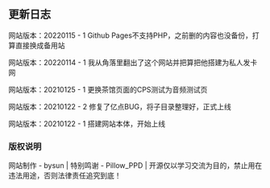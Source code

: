 ## 更新日志

网站版本：20220115 - 1
Github Pages不支持PHP，之前删的内容也没备份，打算直接换成备用站

网站版本：20220114 - 1
我从角落里翻出了这个网站并把算把他搭建为私人发卡网

网站版本：20210125 - 1
更换茶馆页面的CPS测试为音频测试页

网站版本：20210122 - 2
修复了亿点BUG，将子目录整理好，正式上线

网站版本：20210122 - 1
搭建网站本体，开始上线

### 版权说明

网站制作 - bysun | 特别鸣谢 - Pillow_PPD | 开源仅以学习交流为目的，禁止用在违法用途，否则法律责任追究到底！

